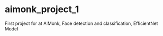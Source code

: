 # aimonk_project_1
First project for at AIMonk, Face detection and classification, EfficientNet Model
